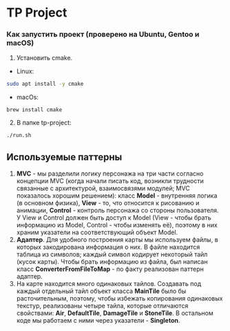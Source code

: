 # TP Project

### Как запустить проект (проверено на Ubuntu, Gentoo и macOS)

1. Установить cmake.

* Linux:

```bash
sudo apt install -y cmake
```

* macOs:

```shell
brew install cmake
```

2. В папке tp-project:

```bash
./run.sh   
```

## Используемые паттерны

1. **MVC** - мы разделили логику персонажа на три части согласно концепции MVC (когда начали писать код, возникли трудности связанные с архитектурой, взаимосвязями модулей; MVC показалось хорошим решением): класс **Model** - внутренняя логика (в основном физика), **View** - то, что относится к рисованию и анимации, **Control** - контроль персонажа со стороны пользователя. У View и Control должен быть доступ к Model (View - чтобы брать информацию из Model, Control - чтобы изменять её), поэтому в них храним указатели на соответствующий объект Model.
2. **Адаптер**. Для удобного построения карты мы используем файлы, в которых закодирована информация о них. В файле находится таблица из символов; каждый символ кодирует некоторый тайл (кусок карты). Чтобы брать информацию из файла, был написан класс **ConverterFromFileToMap** - по факту реализован паттерн адаптер.
3. На карте находится много одинаковых тайлов. Создавать под каждый отдельный тайл объект класса **MainTile** было бы расточительным, поэтому, чтобы избежать копирования одинаковых текстур, реализованы четыре тайла, которые отличаются свойствами: **Air**, **DefaultTile**, **DamageTile** и **StoneTile**. В остальном коде мы работаем с ними через указатели - **Singleton**.

